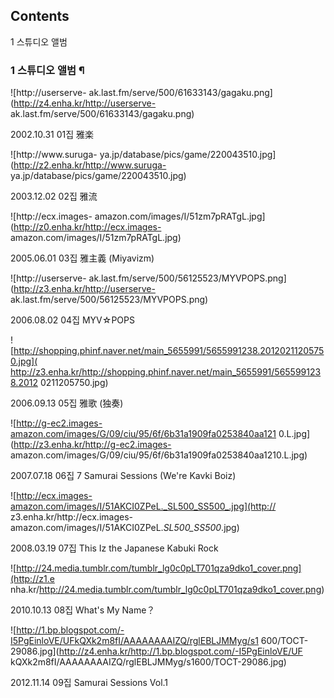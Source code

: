 ## Contents

    

1 스튜디오 앨범

### 1 스튜디오 앨범 ¶

![http://userserve-
ak.last.fm/serve/500/61633143/gagaku.png](http://z4.enha.kr/http://userserve-
ak.last.fm/serve/500/61633143/gagaku.png)

  

2002.10.31 01집 雅楽  

  

![http://www.suruga-
ya.jp/database/pics/game/220043510.jpg](http://z2.enha.kr/http://www.suruga-
ya.jp/database/pics/game/220043510.jpg)

  

2003.12.02 02집 雅流  

  

![http://ecx.images-
amazon.com/images/I/51zm7pRATgL.jpg](http://z0.enha.kr/http://ecx.images-
amazon.com/images/I/51zm7pRATgL.jpg)

  

2005.06.01 03집 雅主義 (Miyavizm)  

  

![http://userserve-
ak.last.fm/serve/500/56125523/MYVPOPS.png](http://z3.enha.kr/http://userserve-
ak.last.fm/serve/500/56125523/MYVPOPS.png)

  

2006.08.02 04집 MYV☆POPS  

  

![http://shopping.phinf.naver.net/main_5655991/5655991238.20120211205750.jpg](
http://z3.enha.kr/http://shopping.phinf.naver.net/main_5655991/5655991238.2012
0211205750.jpg)

  

2006.09.13 05집 雅歌 (独奏)  

  

![http://g-ec2.images-amazon.com/images/G/09/ciu/95/6f/6b31a1909fa0253840aa121
0.L.jpg](http://z3.enha.kr/http://g-ec2.images-
amazon.com/images/G/09/ciu/95/6f/6b31a1909fa0253840aa1210.L.jpg)

  

2007.07.18 06집 7 Samurai Sessions (We're Kavki Boiz)  

  

![http://ecx.images-amazon.com/images/I/51AKCI0ZPeL._SL500_SS500_.jpg](http://
z3.enha.kr/http://ecx.images-
amazon.com/images/I/51AKCI0ZPeL._SL500_SS500_.jpg)

  

2008.03.19 07집 This Iz the Japanese Kabuki Rock  

  

![http://24.media.tumblr.com/tumblr_lg0c0pLT701qza9dko1_cover.png](http://z1.e
nha.kr/http://24.media.tumblr.com/tumblr_lg0c0pLT701qza9dko1_cover.png)

  

2010.10.13 08집 What's My Name？  

  

![http://1.bp.blogspot.com/-I5PgEinloVE/UFkQXk2m8fI/AAAAAAAAIZQ/rglEBLJMMyg/s1
600/TOCT-29086.jpg](http://z4.enha.kr/http://1.bp.blogspot.com/-I5PgEinloVE/UF
kQXk2m8fI/AAAAAAAAIZQ/rglEBLJMMyg/s1600/TOCT-29086.jpg)

  

2012.11.14 09집 Samurai Sessions Vol.1  

